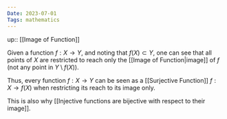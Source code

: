 ```yaml
---
Date: 2023-07-01
Tags: mathematics
---
```

up:: [[Image of Function]]

Given a function $f: X \to Y$, and noting that $f(X) \subset Y$, one can see that all points of $X$ are restricted to reach only the [[Image of Function|image]] of $f$ (not any point in $Y \setminus f(X)$).

Thus, every function $f: X \to Y$ can be seen as a [[Surjective Function]] $f: X \to f(X)$ when restricting its reach to its image only. 

This is also why [[Injective functions are bijective with respect to their image]].
